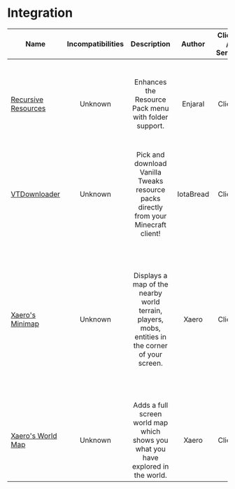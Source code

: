 # Integration 
| Name | Incompatibilities | Description | Author | Client / Server | Notes |
| --- | :---: | :---: | :---: | :---: | :---: |
| [Recursive Resources](https://modrinth.com/mod/recursiveresources) | Unknown | Enhances the Resource Pack menu with folder support. | Enjaral | Client | Requires a folder.json file to add descriptions and custom icons. Read the mod page for more information. |
| [VTDownloader](https://modrinth.com/mod/vtdownloader) | Unknown | Pick and download Vanilla Tweaks resource packs directly from your Minecraft client! | IotaBread | Client | N/A | 
| [Xaero's Minimap](https://modrinth.com/mod/xaeros-minimap) |  Unknown | Displays a map of the nearby world terrain, players, mobs, entities in the corner of your screen. | Xaero | Client | If you plan to use on servers and you have OP/Teleport permissions, open Default Teleport Command and change it to `tp x y z`. Also has waypoints. Please change the default controls. |
| [Xaero's World Map](https://modrinth.com/mod/xaeros-world-map) |  Unknown | Adds a full screen world map which shows you what you have explored in the world.  | Xaero | Client | N/A | 